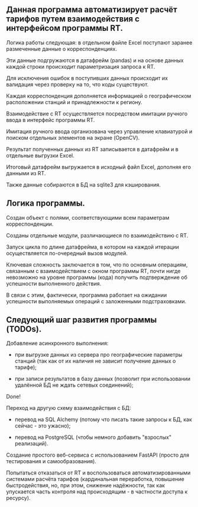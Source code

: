 ## Данная программа автоматизирует расчёт тарифов путем взаимодействия с интерфейсом программы RT.

Логика работы следующая: в отдельном файле Excel поступают заранее размеченные данные о корреспонденциях.

Эти данные подгружаются в датафрейм (pandas) и на основе данных каждой строки происходит параметризация запроса к RT.

Для исключения ошибок в поступивших данных происходит их валидация через проверку на то, что коды существуют.

Каждая корреспонденция дополняется информацией о географическом расположении станций и принадлежности к региону.

Взаимодействие с RT осуществляется посредством имитации ручного ввода в интерфейс программы RT.

Имитация ручного ввода организована через управление клавиатурой и поиском отдельных элементов на экране (OpenCV).

Результат полученных данных из RT записывается в датафрейм и в отдельные выгрузки Excel.

Итоговый датафрейм выгружается в исходный файл Excel, дополняя его данными из RT.

Также данные собираются в БД на sqlite3 для кэширования.


## Логика программы.

Создан объект с полями, соответствующими всем параметрам корреспонденции.

Созданы отдельные модули, различающиеся по взаимодействию с RT.

Запуск цикла по длине датафрейма, в котором на каждой итерации осуществляется по-очередный вызов модулей.

Ключевая сложность заключается в том, что по основным операциям, связанным с взаимодействием с окном программы RT, почти нигде невозможно на уровне программы (кода) получить подтверждение об успешности выполненного действия.

В связи с этим, фактически, программа работает на ожидании успешности выполняемых операций с заложенными подстраховками.


## Следующий шаг развития программы (TODOs).

Добавление асинхронного выполнения:

- при выгрузке данных из сервера про географические параметры станций (так как от их наличия не зависит получение данных о тарифе);
  
- при записи результатов в базу данных (позволит при использовании удалённой БД не ждать сетевых соединений);

Done!

Переход на другую схему взаимодействия с БД:

- перевод на SQL Alchemy (потому что писать такие запросы к БД, как сейчас - это ужасно);

- перевод на PostgreSQL (чтобы немного добавить "взрослых" реализаций).

Создание простого веб-сервиса с использованием FastAPI (просто для тестирования и самообразования).

Попытаться отказаться от RT и воспользоваться автоматизированными системами расчёта тарифов (кардинальная переработка, повышение быстродействия, но, при этом, снижение надёжности, так как упускается часть контроля над происходящим - в частности доступа к ресурсу).